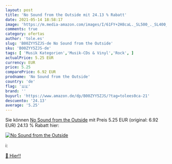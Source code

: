 ```yaml
---
layout: post
title: 'No Sound from the Outside mit 24.13 % Rabatt'
date: 2021-05-14 18:58:17
image: 'https://m.media-amazon.com/images/I/61FY+2H8caL._SL500_._SL400_.jpg'
comments: true
category: ofertas
author: 'tole.es'
slug: 'B00ZYY5ZJS-de No Sound from the Outside'
sku: 'B00ZYY5ZJS-de'
tags: [ 'Musik Kategorien','Musik-CDs & Vinyl','Rock', ]
actualPrice: 5.25 EUR
currency: EUR
price: 5.25
comparePrice: 6.92 EUR
prodname: 'No Sound from the Outside'
country: 'de'
flag: '🇩🇪'
brand: ''
buyurl: 'https://www.amazon.de/dp/B00ZYY5ZJS/?tag=tolees0ca-21'
descuento: '24.13'
average: '5.25'
---
```


Sie können [No Sound from the Outside](https://www.amazon.de/dp/B00ZYY5ZJS/?tag=tolees0ca-21) mit Preis 5.25 EUR (original: 6.92 EUR) 24.13 % Rabatt hier:

[![No Sound from the Outside](https://m.media-amazon.com/images/I/61FY+2H8caL._SL500_._SL400_.jpg)](https://www.amazon.de/dp/B00ZYY5ZJS/?tag=tolees0ca-21)

ℹ️:


[🛒 Hier!!](https://www.amazon.de/dp/B00ZYY5ZJS/?tag=tolees0ca-21)
